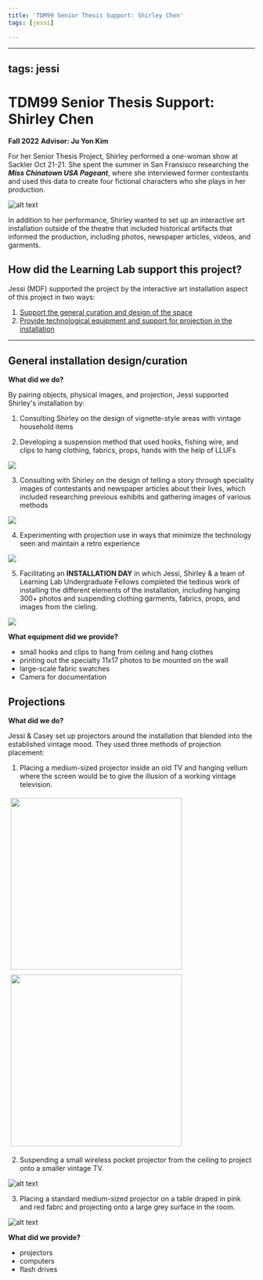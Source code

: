 ```yaml
---
title: 'TDM99 Senior Thesis Support: Shirley Chen'
tags: [jessi]

---
```


---
tags: jessi
---

# TDM99 Senior Thesis Support: Shirley Chen
**Fall 2022**
**Advisor: Ju Yon Kim**

For her Senior Thesis Project, Shirley performed a one-woman show at Sackler Oct 21-21. She spent the summer in San Fransisco researching the ***Miss Chinatown USA Pageant***, where she interviewed former contestants and used this data to create four fictional characters who she plays in her production. 

![alt text](https://files.slack.com/files-pri/T0HTW3H0V-F0484MNCW2C/ezgif.com-gif-maker__54_.gif?pub_secret=0bc658fe81)

In addition to her performance, Shirley wanted to set up an interactive art installation outside of the theatre that included historical artifacts that informed the production, including photos, newspaper articles, videos, and garments. 

## How did the Learning Lab support this project?

Jessi (MDF) supported the project by the interactive art installation aspect of this project in two ways:

1. [Support the general curation and design of the space](#General-installation-design/curation)
2. [Provide technological equipment and support for projection in the installation](#Projections)


---


## General installation design/curation


**What did we do?**

By pairing objects, physical images, and projection, Jessi supported Shirley's installation by:


1. Consulting Shirley on the design of vignette-style areas with vintage household items



2.  Developing a suspension method that used hooks, fishing wire, and clips to hang clothing, fabrics, props, hands with the help of LLUFs

![](https://i.imgur.com/p9bluys.jpg)


3.  Consulting with Shirley on the design of telling a story through speciality images of contestants and newspaper articles about their lives, which included researching previous exhibits and gathering images of various methods

![](https://i.imgur.com/5ySM5KB.jpg)


4.  Experimenting with projection use in ways that minimize the technology seen and maintain a retro experience

![](https://i.imgur.com/8aeNlXy.jpg)



5. Facilitating an **INSTALLATION DAY** in which Jessi, Shirley & a team of Learning Lab Undergraduate Fellows completed the tedious work of installing the different elements of the installation, including hanging 300+ photos and suspending clothing garments, fabrics, props, and images from the cieling.

![](https://i.imgur.com/pxPs1Mj.jpg)



**What equipment did we provide?**

* small hooks and clips to hang from ceiling and hang clothes 
* printing out the specialty 11x17 photos to be mounted on the wall
* large-scale fabric swatches
* Camera for documentation


## Projections


**What did we do?**

Jessi & Casey set up projectors around the installation that blended into the established vintage mood. They used three methods of projection placement:

1. Placing a medium-sized projector inside an old TV and hanging vellum where the screen would be to give the illusion of a working vintage television. 

<left style="margin-bottom: 5px">
<img src="https://files.slack.com/files-pri/T0HTW3H0V-F047JJXAF3N/ezgif.com-gif-maker__53_.gif?pub_secret=484d6a4e13" style="display: inline; width: 350px; margin: 5px" />
<img src="https://files.slack.com/files-pri/T0HTW3H0V-F047UQ6PXRP/ezgif.com-gif-maker__50_.gif?pub_secret=f2f678b9dd" style="display: inline; width: 350px; margin: 5px" />



2. Suspending a small wireless pocket projector from the ceiling to project onto a smaller vintage TV.

![alt text](https://files.slack.com/files-pri/T0HTW3H0V-F047JJZBWGL/ezgif.com-gif-maker__51_.gif?pub_secret=72f34fbc9d)

3. Placing a standard medium-sized projector on a table draped in pink and red fabrc and projecting onto a large grey surface in the room.
    
![alt text](https://files.slack.com/files-pri/T0HTW3H0V-F0485T8FS9W/ezgif.com-gif-maker__55_.gif?pub_secret=5df6ee3c72)



**What did we provide?**

* projectors
* computers 
* flash drives







